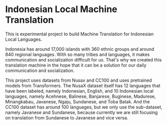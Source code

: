 # Indonesian Local Machine Translation

This is experimental project to build Machine Translation for Indonesian Local Languages.

Indonesia has around 17,000 islands with 360 ethnic groups and around 840 regional languages. With so many tribes and languages, it makes communication and socialization difficult for us. That's why we created this translation machine in the hope that it can be a solution for our daily communication and socialization.

This project uses datasets from Nusax and CC100 and uses pretrained models from Transformers. The NusaX dataset itself has 12 languages ​​that have been labeled, namely Indonesian, English, and 10 Indonesian local languages, namely Acehnese, Balinese, Banjarese, Buginese, Madurese, Minangkabau, Javanese, Ngaju, Sundanese, and Toba Batak. And the CC100 dataset has around 100 languages, but we only use the sub-dataset, namely Javanese and Sundanese, because currently we are still focusing on translation from Sundanese to Javanese and vice versa.
